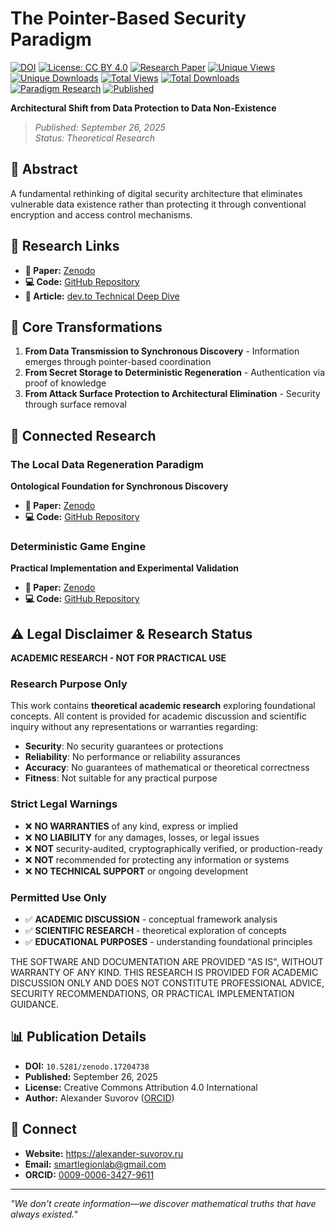 # The Pointer-Based Security Paradigm

[![DOI](https://img.shields.io/badge/DOI-10.5281/zenodo.17204738-blue)](https://doi.org/10.5281/zenodo.17204738)
[![License: CC BY 4.0](https://img.shields.io/badge/License-CC_BY_4.0-lightgrey.svg)](https://creativecommons.org/licenses/by/4.0/)
[![Research Paper](https://img.shields.io/badge/📄_Research_Paper-Zenodo-success)](https://zenodo.org/records/17204738)
[![Unique Views](https://img.shields.io/badge/dynamic/json?url=https://zenodo.org/api/records/17204738&query=$.stats.unique_views&label=👁️_Unique_Views&color=blue&logo=zenodo)](https://doi.org/10.5281/zenodo.17204738)
[![Unique Downloads](https://img.shields.io/badge/dynamic/json?url=https://zenodo.org/api/records/17204738&query=$.stats.unique_downloads&label=📥_Unique_Downloads&color=green&logo=zenodo)](https://doi.org/10.5281/zenodo.17204738)
[![Total Views](https://img.shields.io/badge/dynamic/json?url=https://zenodo.org/api/records/17204738&query=$.stats.views&label=👀_Total_Views&color=blue&logo=zenodo)](https://doi.org/10.5281/zenodo.17204738)
[![Total Downloads](https://img.shields.io/badge/dynamic/json?url=https://zenodo.org/api/records/17204738&query=$.stats.downloads&label=💾_Total_Downloads&color=green&logo=zenodo)](https://doi.org/10.5281/zenodo.17204738)
[![Paradigm Research](https://img.shields.io/badge/🔬_Paradigm_Research-Theoretical-orange)](https://github.com/smartlegionlab/pointer-based-security-paradigm)
[![Published](https://img.shields.io/badge/📅_Published-September_26,_2025-brightgreen)](https://doi.org/10.5281/zenodo.17204738)

**Architectural Shift from Data Protection to Data Non-Existence**

> *Published: September 26, 2025*  
> *Status: Theoretical Research*

## 📖 Abstract

A fundamental rethinking of digital security architecture that eliminates vulnerable data existence rather than protecting it through conventional encryption and access control mechanisms.

## 🔗 Research Links

- **📄 Paper:** [Zenodo](https://doi.org/10.5281/zenodo.17204738)
- **💻 Code:** [GitHub Repository](https://github.com/smartlegionlab/pointer-based-security-paradigm)
- **📖 Article:** [dev.to Technical Deep Dive](https://dev.to/smartlegionlab/the-pointer-based-security-paradigm-a-practical-shift-from-data-protection-to-data-non-existence-h82)

## 🎯 Core Transformations

1. **From Data Transmission to Synchronous Discovery** - Information emerges through pointer-based coordination
2. **From Secret Storage to Deterministic Regeneration** - Authentication via proof of knowledge
3. **From Attack Surface Protection to Architectural Elimination** - Security through surface removal

## 🔗 Connected Research

### The Local Data Regeneration Paradigm  
**Ontological Foundation for Synchronous Discovery**

- **📄 Paper:** [Zenodo](https://doi.org/10.5281/zenodo.17264327)  
- **💻 Code:** [GitHub Repository](https://github.com/smartlegionlab/local-data-regeneration-paradigm)

### Deterministic Game Engine  
**Practical Implementation and Experimental Validation**

- **📄 Paper:** [Zenodo](https://doi.org/10.5281/zenodo.17383447)  
- **💻 Code:** [GitHub Repository](https://github.com/smartlegionlab/deterministic-game-engine-report)

## ⚠️ Legal Disclaimer & Research Status

**ACADEMIC RESEARCH - NOT FOR PRACTICAL USE**

### Research Purpose Only
This work contains **theoretical academic research** exploring foundational concepts. All content is provided for academic discussion and scientific inquiry without any representations or warranties regarding:

- **Security**: No security guarantees or protections
- **Reliability**: No performance or reliability assurances  
- **Accuracy**: No guarantees of mathematical or theoretical correctness
- **Fitness**: Not suitable for any practical purpose

### Strict Legal Warnings
- ❌ **NO WARRANTIES** of any kind, express or implied
- ❌ **NO LIABILITY** for any damages, losses, or legal issues  
- ❌ **NOT** security-audited, cryptographically verified, or production-ready
- ❌ **NOT** recommended for protecting any information or systems
- ❌ **NO TECHNICAL SUPPORT** or ongoing development

### Permitted Use Only
- ✅ **ACADEMIC DISCUSSION** - conceptual framework analysis
- ✅ **SCIENTIFIC RESEARCH** - theoretical exploration of concepts
- ✅ **EDUCATIONAL PURPOSES** - understanding foundational principles

THE SOFTWARE AND DOCUMENTATION ARE PROVIDED "AS IS", WITHOUT WARRANTY OF ANY KIND. THIS RESEARCH IS PROVIDED FOR ACADEMIC DISCUSSION ONLY AND DOES NOT CONSTITUTE PROFESSIONAL ADVICE, SECURITY RECOMMENDATIONS, OR PRACTICAL IMPLEMENTATION GUIDANCE.

## 📊 Publication Details

- **DOI:** `10.5281/zenodo.17204738`
- **Published:** September 26, 2025
- **License:** Creative Commons Attribution 4.0 International
- **Author:** Alexander Suvorov ([ORCID](https://orcid.org/0009-0006-3427-9611))

## 🔗 Connect

- **Website:** https://alexander-suvorov.ru
- **Email:** smartlegionlab@gmail.com
- **ORCID:** [0009-0006-3427-9611](https://orcid.org/0009-0006-3427-9611)

---

*"We don't create information—we discover mathematical truths that have always existed."*
